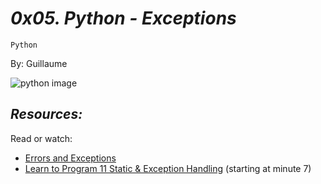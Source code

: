 # *0x05. Python - Exceptions*

`Python`

By: Guillaume

![python image](https://tech.dainikshodh.in/uploads/images/image_750x_5e011572f23e9.jpg)

## *Resources:*

Read or watch:

- [Errors and Exceptions](https://docs.python.org/3/tutorial/errors.html)
- [Learn to Program 11 Static & Exception Handling](https://www.youtube.com/watch?v=7vbgD-3s-w4) (starting at minute 7)


